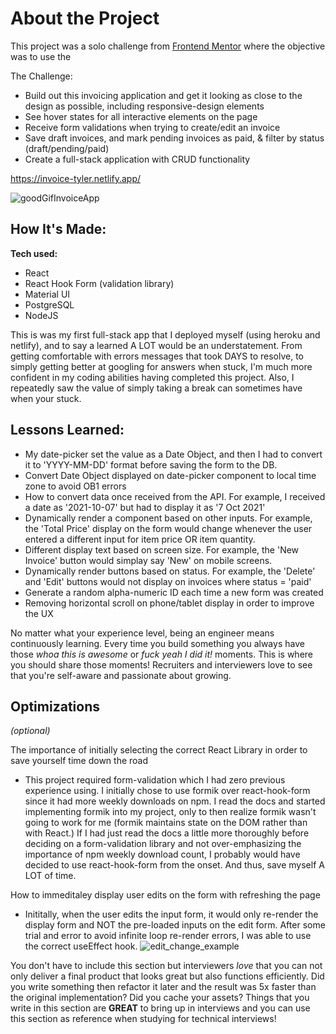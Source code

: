 
# About the Project
This project was a solo challenge from [Frontend Mentor](https://www.frontendmentor.io/challenges/invoice-app-i7KaLTQjl) where the objective was to use the

The Challenge:

- Build out this invoicing application and get it looking as close to the design as possible, including responsive-design elements
- See hover states for all interactive elements on the page
- Receive form validations when trying to create/edit an invoice
- Save draft invoices, and mark pending invoices as paid, & filter by status (draft/pending/paid)
- Create a full-stack application with CRUD functionality

https://invoice-tyler.netlify.app/

![goodGifInvoiceApp](https://user-images.githubusercontent.com/67395239/155815402-46a14480-cf80-43b9-b6e2-8829a4509e40.gif)



## How It's Made:

**Tech used:** 
- React 
- React Hook Form (validation library)
- Material UI
- PostgreSQL
- NodeJS

This is was my first full-stack app that I deployed myself (using heroku and netlify), and to say a learned A LOT would be an understatement.  From getting comfortable with errors messages that took DAYS to resolve, to simply getting better at googling for answers when stuck, I'm much more confident in my coding abilities having completed this project.  Also, I repeatedly saw the value of simply taking a break can sometimes have when your stuck. 


## Lessons Learned:

- My date-picker set the value as a Date Object, and then I had to convert it to 'YYYY-MM-DD' format before saving the form to the DB.
- Convert Date Object displayed on date-picker component to local time zone to avoid OB1 errors
- How to convert data once received from the API. For example, I received a date as '2021-10-07' but had to display it as '7 Oct 2021'
- Dynamically render a component based on other inputs.  For example, the 'Total Price' display on the form would change whenever the user entered a different input for item price OR item quantity.
- Different display text based on screen size.  For example, the 'New Invoice' button would simplay say 'New' on mobile screens.
- Dynamically render buttons based on status.  For example, the 'Delete' and 'Edit' buttons would not display on invoices where status = 'paid'
- Generate a random alpha-numeric ID each time a new form was created
- Removing horizontal scroll on phone/tablet display in order to improve the UX

No matter what your experience level, being an engineer means continuously learning. Every time you build something you always have those *whoa this is awesome* or *fuck yeah I did it!* moments. This is where you should share those moments! Recruiters and interviewers love to see that you're self-aware and passionate about growing.


## Optimizations
*(optional)*

The importance of initially selecting the correct React Library in order to save yourself time down the road
-  This project required form-validation which I had zero previous experience using.  I initially chose to use formik over react-hook-form since it had more weekly downloads on npm.  I read the docs and started implementing formik into my project, only to then realize formik wasn't going to work for me (formik maintains state on the DOM rather than with React.)  If I had just read the docs a little more thoroughly before deciding on a form-validation library and not over-emphasizing the importance of npm weekly download count, I probably would have decided to use react-hook-form from the onset.  And thus, save myself A LOT of time.

How to immeditaley display user edits on the form with refreshing the page
- Inititally, when the user edits the input form, it would only re-render the display form and NOT the pre-loaded inputs on the edit form.  After some trial and error to avoid infinite loop re-render errors, I was able to use the correct useEffect hook.
![edit_change_example](https://user-images.githubusercontent.com/67395239/155897144-dd5c9566-80a8-412a-9654-f41f2a451663.gif)


You don't have to include this section but interviewers *love* that you can not only deliver a final product that looks great but also functions efficiently. Did you write something then refactor it later and the result was 5x faster than the original implementation? Did you cache your assets? Things that you write in this section are **GREAT** to bring up in interviews and you can use this section as reference when studying for technical interviews!
